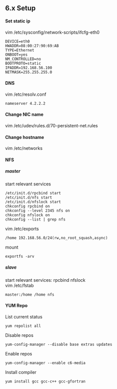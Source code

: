 ## 6.x Setup
#### Set static ip
vim /etc/sysconfig/network-scripts/ifcfg-eth0
```
DEVICE=eth0
HWADDR=08:00:27:90:69:AB
TYPE=Ethernet 
ONBOOT=yes
NM_CONTROLLED=no
BOOTPROTO=static
IPADDR=192.168.56.100
NETMASK=255.255.255.0
```
#### DNS
vim /etc/resolv.conf 
```
nameserver 4.2.2.2
```
#### Change NIC name
vim /etc/udev/rules.d/70-persistent-net.rules
#### Change hostname 
vim /etc/networks
#### NFS
##### master
start relevant services 
```
/etc/init.d/rpcbind start
/etc/init.d/nfs start
/etc/init.d/nfslock start 
chkconfig rpcbind on
chkconfig --level 2345 nfs on
chkconfig nfslock on 
chkconfig --list | grep nfs
```
vim /etc/exports
```
/home 192.168.56.0/24(rw,no_root_squash,async)
```
mount
```
exportfs -arv
```
##### slave
start relevant services: rpcbind nfslock<br>
vim /etc/fstab
```
master:/home /home nfs
``` 
#### YUM Repo
List current status
```
yum repolist all
```
Disable repos
```
yum-config-manager --disable base extras updates
```
Enable repos
```
yum-config-manager --enable c6-media
```
Install compiler
```
yum install gcc gcc-c++ gcc-gfortran
```
